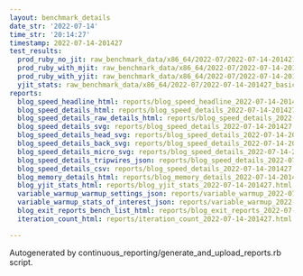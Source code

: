 ```yaml
---
layout: benchmark_details
date_str: '2022-07-14'
time_str: '20:14:27'
timestamp: 2022-07-14-201427
test_results:
  prod_ruby_no_jit: raw_benchmark_data/x86_64/2022-07/2022-07-14-201427_basic_benchmark_prod_ruby_no_jit.json
  prod_ruby_with_mjit: raw_benchmark_data/x86_64/2022-07/2022-07-14-201427_basic_benchmark_prod_ruby_with_mjit.json
  prod_ruby_with_yjit: raw_benchmark_data/x86_64/2022-07/2022-07-14-201427_basic_benchmark_prod_ruby_with_yjit.json
  yjit_stats: raw_benchmark_data/x86_64/2022-07/2022-07-14-201427_basic_benchmark_yjit_stats.json
reports:
  blog_speed_headline_html: reports/blog_speed_headline_2022-07-14-201427.html
  blog_speed_details_html: reports/blog_speed_details_2022-07-14-201427.html
  blog_speed_details_raw_details_html: reports/blog_speed_details_2022-07-14-201427.raw_details.html
  blog_speed_details_svg: reports/blog_speed_details_2022-07-14-201427.svg
  blog_speed_details_head_svg: reports/blog_speed_details_2022-07-14-201427.head.svg
  blog_speed_details_back_svg: reports/blog_speed_details_2022-07-14-201427.back.svg
  blog_speed_details_micro_svg: reports/blog_speed_details_2022-07-14-201427.micro.svg
  blog_speed_details_tripwires_json: reports/blog_speed_details_2022-07-14-201427.tripwires.json
  blog_speed_details_csv: reports/blog_speed_details_2022-07-14-201427.csv
  blog_memory_details_html: reports/blog_memory_details_2022-07-14-201427.html
  blog_yjit_stats_html: reports/blog_yjit_stats_2022-07-14-201427.html
  variable_warmup_warmup_settings_json: reports/variable_warmup_2022-07-14-201427.warmup_settings.json
  variable_warmup_stats_of_interest_json: reports/variable_warmup_2022-07-14-201427.stats_of_interest.json
  blog_exit_reports_bench_list_html: reports/blog_exit_reports_2022-07-14-201427.bench_list.html
  iteration_count_html: reports/iteration_count_2022-07-14-201427.html

---
```

Autogenerated by continuous_reporting/generate_and_upload_reports.rb script.
